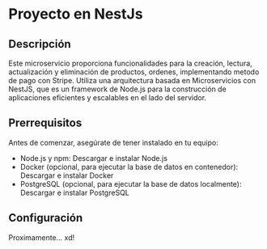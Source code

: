 # Proyecto en NestJs

## Descripción
Este microservicio proporciona funcionalidades para la creación, lectura, actualización y eliminación de productos, ordenes, implementando metodo de pago con Stripe. Utiliza una arquitectura basada en Microservicios con NestJS, que es un framework de Node.js para la construcción de aplicaciones eficientes y escalables en el lado del servidor.

## Prerrequisitos
Antes de comenzar, asegúrate de tener instalado en tu equipo:

- Node.js y npm: Descargar e instalar Node.js
- Docker (opcional, para ejecutar la base de datos en contenedor): Descargar e instalar Docker
- PostgreSQL (opcional, para ejecutar la base de datos localmente): Descargar e instalar PostgreSQL

## Configuración
Proximamente... xd!
